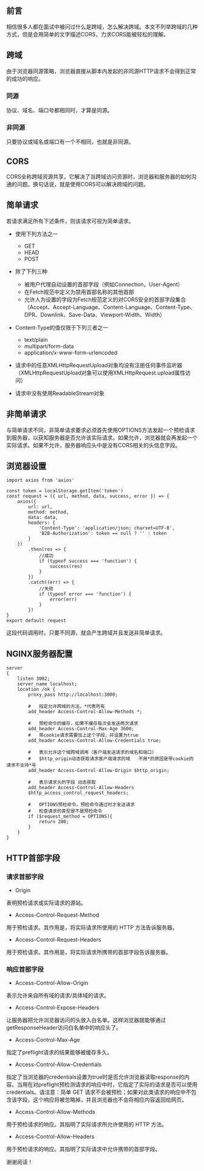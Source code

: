 ## 前言

相信很多人都在面试中被问过什么是跨域，怎么解决跨域。本文不列举跨域的几种方式，但是会用简单的文字描述CORS，力求CORS能被轻松的理解。

## 跨域

由于浏览器同源策略，浏览器直接从脚本内发起的非同源HTTP请求不会得到正常的成功的响应。

### 同源

协议、域名、端口号都相同时，才算是同源。

### 非同源

只要协议或域名或端口有一个不相同，也就是非同源。

## CORS

CORS全称跨域资源共享，它解决了当跨域访问资源时，浏览器和服务器的如何沟通的问题。换句话说，就是使用CORS可以解决跨域的问题。

## 简单请求

若请求满足所有下述条件，则该请求可视为简单请求。

+ 使用下列方法之一

    - GET
    - HEAD
    - POST

+ 除了下列三种
   
    - 被用户代理自动设置的首部字段（例如Connection，User-Agent）
    - 在Fetch规范中定义为禁用首部名称的其他首部
    - 允许人为设置的字段为Fetch规范定义的对CORS安全的首部字段集合（Accept、Accept-Language、Content-Language、Content-Type、DPR、Downlink、Save-Data、Viewport-Width、Width）

+ Content-Type的值仅限于下列三者之一

    - text/plain
    - multipart/form-data
    - application/x-www-form-urlencoded

+ 请求中的任意XMLHttpRequestUpload对象均没有注册任何事件监听器（XMLHttpRequestUpload对象可以使用XMLHttpRequest.upload属性访问）

+ 请求中没有使用ReadableStream对象

## 非简单请求

与简单请求不同，非简单请求要求必须首先使用OPTIONS方法发起一个预检请求到服务器，以获知服务器是否允许该实际请求。如果允许，浏览器就会再发起一个实际请求。如果不允许，服务器响应头中是没有CORS相关的头信息字段。

## 浏览器设置

```
import axios from 'axios'

const token = localStorage.getItem('token')
const request = ({ url, method, data, success, error }) => {
    axios({
        url: url,
        method: method,
        data: data,
        headers: {
            'Content-Type': 'application/json; charset=UTF-8',
            'B2B-Authorization': token == null ? '' : token
        }
    })
        .then(res => {
            //成功
            if (typeof success === 'function') {
                success(res)
            }
        })
        .catch((err) => {
            //失败
            if (typeof error === 'function') {
                error(err)
            }
        })
}
export default request
```

这段代码调用时，只要不同源，就会产生跨域并且发送非简单请求。

## NGINX服务器配置

```
server
{
    listen 3002;
    server_name localhost;
    location /ok {
        proxy_pass http://localhost:3000;

        #   指定允许跨域的方法，*代表所有
        add_header Access-Control-Allow-Methods *;

        #   预检命令的缓存，如果不缓存每次会发送两次请求
        add_header Access-Control-Max-Age 3600;
        #   带cookie请求需要加上这个字段，并设置为true
        add_header Access-Control-Allow-Credentials true;

        #   表示允许这个域跨域调用（客户端发送请求的域名和端口） 
        #   $http_origin动态获取请求客户端请求的域   不用*的原因是带cookie的请求不支持*号
        add_header Access-Control-Allow-Origin $http_origin;

        #   表示请求头的字段 动态获取
        add_header Access-Control-Allow-Headers 
        $http_access_control_request_headers;

        #   OPTIONS预检命令，预检命令通过时才发送请求
        #   检查请求的类型是不是预检命令
        if ($request_method = OPTIONS){
            return 200;
        }
    }
}
```

## HTTP首部字段

### 请求首部字段

+ Origin

表明预检请求或实际请求的源站。

+ Access-Control-Request-Method

用于预检请求。其作用是，将实际请求所使用的 HTTP 方法告诉服务器。

+ Access-Control-Request-Headers

用于预检请求。其作用是，将实际请求所携带的首部字段告诉服务器。

### 响应首部字段

+ Access-Control-Allow-Origin

表示允许来自所有域的请求/具体域的请求。

+ Access-Control-Expose-Headers

让服务器把允许浏览器访问的头放入白名单。这样浏览器就能够通过getResponseHeader访问白名单中的响应头了。

+ Access-Control-Max-Age

指定了preflight请求的结果能够被缓存多久。

+ Access-Control-Allow-Credentials

指定了当浏览器的credentials设置为true时是否允许浏览器读取response的内容。当用在对preflight预检测请求的响应中时，它指定了实际的请求是否可以使用credentials。请注意：简单 GET 请求不会被预检；如果对此类请求的响应中不包含该字段，这个响应将被忽略掉，并且浏览器也不会将相应内容返回给网页。

+ Access-Control-Allow-Methods

用于预检请求的响应。其指明了实际请求所允许使用的 HTTP 方法。

+ Access-Control-Allow-Headers

用于预检请求的响应。其指明了实际请求中允许携带的首部字段。

谢谢阅读！